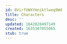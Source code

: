```yaml
---
id: 8VirfUWXYmniktlweq9Wd
title: Characters
desc: ''
updated: 1642828497149
created: 1635307855065
stub: true
---
```

